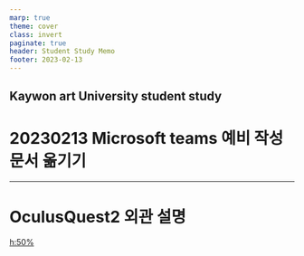 ```yaml
---
marp: true
theme: cover
class: invert
paginate: true
header: Student Study Memo
footer: 2023-02-13
---
```

<!--_color: pink-->
<!--_backgroundColor: -->
## Kaywon art University student study
# 20230213 Microsoft teams 예비 작성 문서 옮기기 

---

# OculusQuest2 외관 설명
[h:50%](./image/image.pngs)